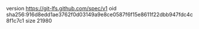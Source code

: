 version https://git-lfs.github.com/spec/v1
oid sha256:916d8edd1ae3762f0d03149a9e8ce0587f6f15e8611f22dbb947fdc4c8f1c7c1
size 21980
